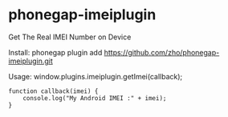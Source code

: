 phonegap-imeiplugin
===================

Get The Real IMEI Number on Device

Install:
    phonegap plugin add https://github.com/zho/phonegap-imeiplugin.git

Usage:
    window.plugins.imeiplugin.getImei(callback);

    function callback(imei) {
        console.log("My Android IMEI :" + imei);
    }

